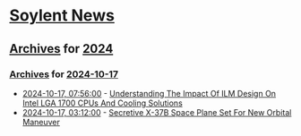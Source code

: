 # [Soylent News](../../../README.md)

## [Archives](../../index.md) for [2024](../index.md)

### [Archives](../../index.md) for [2024-10-17](index.md)

* [2024-10-17, 07:56:00](https://soylentnews.org/article.pl?sid=24/10/15/0658202&from=rss) - [Understanding The Impact Of ILM Design On Intel LGA 1700 CPUs And Cooling Solutions](https://soylentnews.org/article.pl?sid=24/10/15/0658202&from=rss)
* [2024-10-17, 03:12:00](https://soylentnews.org/article.pl?sid=24/10/15/0653245&from=rss) - [Secretive X-37B Space Plane Set For New Orbital Maneuver](https://soylentnews.org/article.pl?sid=24/10/15/0653245&from=rss)
